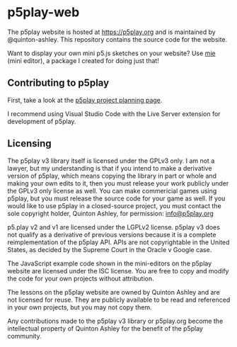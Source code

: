 # p5play-web

The p5play website is hosted at <https://p5play.org> and is maintained by @quinton-ashley. This repository contains the source code for the website.

Want to display your own mini p5.js sketches on your website? Use [mie][] (mini editor), a package I created for doing just that!

## Contributing to p5play

First, take a look at the [p5play project planning page][].

I recommend using Visual Studio Code with the Live Server extension for development of p5play.

[p5play project planning page]: https://github.com/molleindustria/p5play/projects/1?fullscreen=true
[mie]: https://github.com/quinton-ashley/mie

## Licensing

The p5play v3 library itself is licensed under the GPLv3 only. I am not a lawyer, but my understanding is that if you intend to make a derivative version of p5play, which means copying the library in part or whole and making your own edits to it, then you must release your work publicly under the GPLv3 only license as well. You can make commericial games using p5play, but you must release the source code for your game as well. If you would like to use p5play in a closed-source project, you must contact the sole copyright holder, Quinton Ashley, for permission: info@p5play.org

p5.play v2 and v1 are licensed under the LGPLv2 license. p5play v3 does not qualify as a derivative of previous versions because it is a complete reimplementation of the p5play API. APIs are not copyrightable in the United States, as decided by the Supreme Court in the Oracle v Google case.

The JavaScript example code shown in the mini-editors on the p5play website are licensed under the ISC license. You are free to copy and modify the code for your own projects without attribution.

The lessons on the p5play website are owned by Quinton Ashley and are not licensed for reuse. They are publicly available to be read and referenced in your own projects, but you may not copy them.

Any contributions made to the p5play v3 library or p5play.org become the intellectual property of Quinton Ashley for the benefit of the p5play community.
